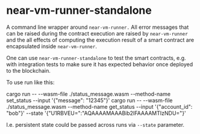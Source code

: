 # near-vm-runner-standalone

A command line wrapper around `near-vm-runner.`
All error messages that can be raised during the contract execution are raised by `near-vm-runner`
and the all effects of computing the execution result of a smart contract are encapsulated inside `near-vm-runner`.

One can use `near-vm-runner-standalone` to test the smart contracts, e.g. with integration tests
to make sure it has expected behavior once deployed to the blockchain.

To use run like this:

   cargo run -- --wasm-file ./status_message.wasm --method-name set_status --input '{"message": "12345"}'
   сargo run -- --wasm-file ./status_message.wasm --method-name get_status --input '{"account_id": "bob"}' --state '{"U1RBVEU=":"AQAAAAMAAABib2IFAAAAMTIzNDU="}'

I.e. persistent state could be passed across runs via `--state` parameter.
